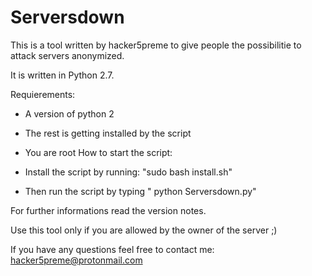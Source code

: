 # Serversdown
This is a tool written by hacker5preme to give people the possibilitie to attack servers anonymized.

It is written in Python 2.7.

Requierements:

- A version of python 2
- The rest is getting installed by the script
- You are root
How to start the script:

- Install the script by running: "sudo bash install.sh"
- Then run the script by typing " python Serversdown.py"

For further informations read the version notes.

Use this tool only if you are allowed by the owner of the server ;)

If you have any questions feel free to contact me: hacker5preme@protonmail.com
